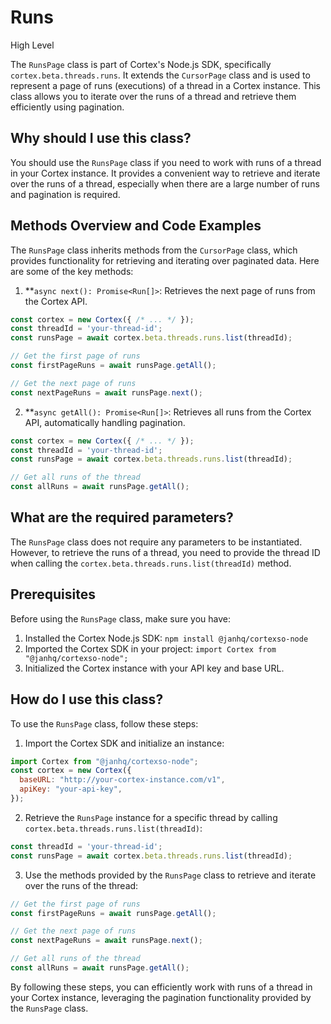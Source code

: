
  
  # **Runs**

High Level

The `RunsPage` class is part of Cortex's Node.js SDK, specifically `cortex.beta.threads.runs`. It extends the `CursorPage` class and is used to represent a page of runs (executions) of a thread in a Cortex instance. This class allows you to iterate over the runs of a thread and retrieve them efficiently using pagination.

## Why should I use this class?

You should use the `RunsPage` class if you need to work with runs of a thread in your Cortex instance. It provides a convenient way to retrieve and iterate over the runs of a thread, especially when there are a large number of runs and pagination is required.

## Methods Overview and Code Examples

The `RunsPage` class inherits methods from the `CursorPage` class, which provides functionality for retrieving and iterating over paginated data. Here are some of the key methods:

1. **`async next(): Promise<Run[]>`: Retrieves the next page of runs from the Cortex API.

```javascript
const cortex = new Cortex({ /* ... */ });
const threadId = 'your-thread-id';
const runsPage = await cortex.beta.threads.runs.list(threadId);

// Get the first page of runs
const firstPageRuns = await runsPage.getAll();

// Get the next page of runs
const nextPageRuns = await runsPage.next();
```

2. **`async getAll(): Promise<Run[]>`: Retrieves all runs from the Cortex API, automatically handling pagination.

```javascript
const cortex = new Cortex({ /* ... */ });
const threadId = 'your-thread-id';
const runsPage = await cortex.beta.threads.runs.list(threadId);

// Get all runs of the thread
const allRuns = await runsPage.getAll();
```

## What are the required parameters?

The `RunsPage` class does not require any parameters to be instantiated. However, to retrieve the runs of a thread, you need to provide the thread ID when calling the `cortex.beta.threads.runs.list(threadId)` method.

## Prerequisites

Before using the `RunsPage` class, make sure you have:

1. Installed the Cortex Node.js SDK: `npm install @janhq/cortexso-node`
2. Imported the Cortex SDK in your project: `import Cortex from "@janhq/cortexso-node";`
3. Initialized the Cortex instance with your API key and base URL.

## How do I use this class?

To use the `RunsPage` class, follow these steps:

1. Import the Cortex SDK and initialize an instance:

```javascript
import Cortex from "@janhq/cortexso-node";
const cortex = new Cortex({
  baseURL: "http://your-cortex-instance.com/v1",
  apiKey: "your-api-key",
});
```

2. Retrieve the `RunsPage` instance for a specific thread by calling `cortex.beta.threads.runs.list(threadId)`:

```javascript
const threadId = 'your-thread-id';
const runsPage = await cortex.beta.threads.runs.list(threadId);
```

3. Use the methods provided by the `RunsPage` class to retrieve and iterate over the runs of the thread:

```javascript
// Get the first page of runs
const firstPageRuns = await runsPage.getAll();

// Get the next page of runs
const nextPageRuns = await runsPage.next();

// Get all runs of the thread
const allRuns = await runsPage.getAll();
```

By following these steps, you can efficiently work with runs of a thread in your Cortex instance, leveraging the pagination functionality provided by the `RunsPage` class.
  
  